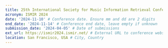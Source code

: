 ```yaml
---
title: 25th International Society for Music Information Retrieval Conference
acronym: ISMIR 2024
date: '2024-11-10' # Conference date. Ensure mm and dd are 2 digits
end_date: '2024-11-14' # Conference end date, leave empty if unknown
submission_date: '2024-04-05' # Date of submissions
ext_url: https://ismir2024.ismir.net/ # External URL to conference website
location: San Francisco, USA # City, Country
---
```

